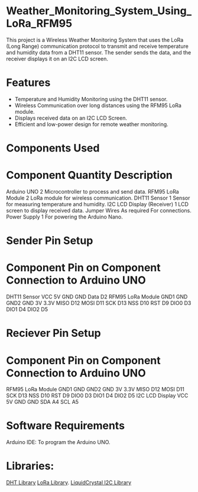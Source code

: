 # Weather_Monitoring_System_Using_LoRa_RFM95
This project is a Wireless Weather Monitoring System that uses the LoRa (Long Range) communication protocol to transmit and receive temperature and humidity data from a DHT11 sensor. The sender sends the data, and the receiver displays it on an I2C LCD screen.

# Features
- Temperature and Humidity Monitoring using the DHT11 sensor.
- Wireless Communication over long distances using the RFM95 LoRa module.
- Displays received data on an I2C LCD Screen.
- Efficient and low-power design for remote weather monitoring.

# Components Used
# Component               	Quantity	                      Description
Arduino UNO 	              2	                          Microcontroller to process and send data.
RFM95 LoRa Module	          2	                          LoRa module for wireless communication.
DHT11 Sensor	              1                          	Sensor for measuring temperature and humidity.
I2C LCD Display (Receiver)	1                          	LCD screen to display received data.
Jumper Wires	              As required	                For connections.
Power Supply	              1	                          For powering the Arduino Nano.

# Sender Pin Setup
# Component	        Pin on Component	Connection to Arduino UNO
DHT11 Sensor 	        VCC	                    5V
                      GND	                    GND
                      Data	                  D2
RFM95 LoRa Module	    GND1	                  GND
                      GND2	                  GND
                      3V	                    3.3V
                      MISO	                  D12
                      MOSI	                  D11
                      SCK	                    D13
                      NSS	                    D10
                      RST	                    D9
                      DIO0                  	D3
                      DIO1	                  D4
                      DIO2	                  D5

# Reciever Pin Setup
# Component         	Pin on Component	  Connection to Arduino UNO
RFM95 LoRa Module	      GND1	                 GND
                        GND2	                 GND
                        3V	                   3.3V
                        MISO	                 D12
                        MOSI	                 D11
                        SCK	                   D13
                        NSS	                   D10
                        RST                    D9
                        DIO0	                 D3
                        DIO1	                 D4
                        DIO2	                 D5
I2C LCD Display	        VCC	                   5V
                        GND	                   GND
                        SDA	                   A4
                        SCL                    A5

# Software Requirements
Arduino IDE: To program the Arduino UNO.
# Libraries:
[DHT Library](https://github.com/adafruit/DHT-sensor-library)
[LoRa Library](https://github.com/sandeepmistry/arduino-LoRa).
[LiquidCrystal I2C Library](https://github.com/johnrickman/LiquidCrystal_I2C)
